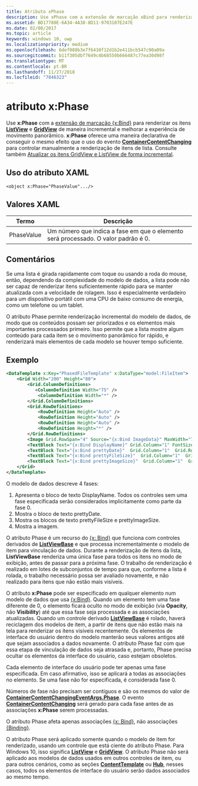 ```yaml
---
title: Atributo xPhase
description: Use xPhase com a extensão de marcação xBind para renderizar os itens ListView e GridView de maneira incremental e melhorar a experiência de movimento panorâmico.
ms.assetid: BD17780E-6A34-4A38-8D11-9703107E247E
ms.date: 02/08/2017
ms.topic: article
keywords: windows 10, uwp
ms.localizationpriority: medium
ms.openlocfilehash: 6def088b3e7f6410f12d1b2e411bcb547c90a09a
ms.sourcegitcommit: b11f305dbf7649c4b68550b666487c77ea30d98f
ms.translationtype: MT
ms.contentlocale: pt-BR
ms.lasthandoff: 11/27/2018
ms.locfileid: "7846323"
---
```

# <a name="xphase-attribute"></a>atributo x:Phase


Use **x:Phase** com a [extensão de marcação {x:Bind}](x-bind-markup-extension.md) para renderizar os itens [**ListView**](https://msdn.microsoft.com/library/windows/apps/br242878) e [**GridView**](https://msdn.microsoft.com/library/windows/apps/br242705) de maneira incremental e melhorar a experiência de movimento panorâmico. **x:Phase** oferece uma maneira declarativa de conseguir o mesmo efeito que o uso do evento [**ContainerContentChanging**](https://msdn.microsoft.com/library/windows/apps/dn298914) para controlar manualmente a renderização de itens de lista. Consulte também [Atualizar os itens GridView e ListView de forma incremental](../debug-test-perf/optimize-gridview-and-listview.md#update-items-incrementally).

## <a name="xaml-attribute-usage"></a>Uso do atributo XAML


``` syntax
<object x:Phase="PhaseValue".../>
```

## <a name="xaml-values"></a>Valores XAML


| Termo | Descrição |
|------|-------------|
| PhaseValue | Um número que indica a fase em que o elemento será processado. O valor padrão é 0. | 

## <a name="remarks"></a>Comentários

Se uma lista é girada rapidamente com toque ou usando a roda do mouse, então, dependendo da complexidade do modelo de dados, a lista pode não ser capaz de renderizar itens suficientemente rápido para se manter atualizada com a velocidade de rolagem. Isso é especialmente verdadeiro para um dispositivo portátil com uma CPU de baixo consumo de energia, como um telefone ou um tablet.

O atributo Phase permite renderização incremental do modelo de dados, de modo que os conteúdos possam ser priorizados e os elementos mais importantes processados primeiro. Isso permite que a lista mostre algum conteúdo para cada item se o movimento panorâmico for rápido, e renderizará mais elementos de cada modelo se houver tempo suficiente.

## <a name="example"></a>Exemplo

```xml
<DataTemplate x:Key="PhasedFileTemplate" x:DataType="model:FileItem">
    <Grid Width="200" Height="80">
        <Grid.ColumnDefinitions>
           <ColumnDefinition Width="75" />
            <ColumnDefinition Width="*" />
        </Grid.ColumnDefinitions>
        <Grid.RowDefinitions>
            <RowDefinition Height="Auto" />
            <RowDefinition Height="Auto" />
            <RowDefinition Height="Auto" />
            <RowDefinition Height="*" />
        </Grid.RowDefinitions>
        <Image Grid.RowSpan="4" Source="{x:Bind ImageData}" MaxWidth="70" MaxHeight="70" x:Phase="3"/>
        <TextBlock Text="{x:Bind DisplayName}" Grid.Column="1" FontSize="12"/>
        <TextBlock Text="{x:Bind prettyDate}"  Grid.Column="1"  Grid.Row="1" FontSize="12" x:Phase="1"/>
        <TextBlock Text="{x:Bind prettyFileSize}"  Grid.Column="1"  Grid.Row="2" FontSize="12" x:Phase="2"/>
        <TextBlock Text="{x:Bind prettyImageSize}"  Grid.Column="1"  Grid.Row="3" FontSize="12" x:Phase="2"/>
    </Grid>
</DataTemplate>
```

O modelo de dados descreve 4 fases:

1.  Apresenta o bloco de texto DisplayName. Todos os controles sem uma fase especificada serão considerados implicitamente como parte da fase 0.
2.  Mostra o bloco de texto prettyDate.
3.  Mostra os blocos de texto prettyFileSize e prettyImageSize.
4.  Mostra a imagem.

O atributo Phase é um recurso do [{x: Bind}](x-bind-markup-extension.md) que funciona com controles derivados de [**ListViewBase**](https://msdn.microsoft.com/library/windows/apps/br242879) e que processa incrementalmente o modelo de item para vinculação de dados. Durante a renderização de itens da lista, **ListViewBase** renderiza uma única fase para todos os itens no modo de exibição, antes de passar para a próxima fase. O trabalho de renderização é realizado em lotes de subconjuntos de tempo para que, conforme a lista é rolada, o trabalho necessário possa ser avaliado novamente, e não realizado para itens que não estão mais visíveis.

O atributo **x:Phase** pode ser especificado em qualquer elemento num modelo de dados que usa [{x:Bind}](x-bind-markup-extension.md). Quando um elemento tem uma fase diferente de 0, o elemento ficará oculto no modo de exibição (via **Opacity**, não **Visibility**) até que essa fase seja processada e as associações atualizadas. Quando um controle derivado [**ListViewBase**](https://msdn.microsoft.com/library/windows/apps/br242879) é rolado, haverá reciclagem dos modelos de item, a partir de itens que não estão mais na tela para renderizar os itens visíveis recentemente. Os elementos de interface do usuário dentro do modelo manterão seus valores antigos até que sejam associados a dados novamente. O atributo Phase faz com que essa etapa de vinculação de dados seja atrasada e, portanto, Phase precisa ocultar os elementos da interface do usuário, caso estejam obsoletos.

Cada elemento de interface do usuário pode ter apenas uma fase especificada. Em caso afirmativo, isso se aplicará a todas as associações no elemento. Se uma fase não for especificada, é considerada fase 0.

Números de fase não precisam ser contíguos e são os mesmos do valor de [**ContainerContentChangingEventArgs.Phase**](https://msdn.microsoft.com/library/windows/apps/dn298493). O evento [**ContainerContentChanging**](https://msdn.microsoft.com/library/windows/apps/dn298914) será gerado para cada fase antes de as associações **x:Phase** serem processadas.

O atributo Phase afeta apenas associações [{x: Bind}](x-bind-markup-extension.md), não associações [{Binding}](binding-markup-extension.md).

O atributo Phase será aplicado somente quando o modelo de item for renderizado, usando um controle que está ciente do atributo Phase. Para Windows 10, isso significa [**ListView**](https://msdn.microsoft.com/library/windows/apps/br242878) e [**GridView**](https://msdn.microsoft.com/library/windows/apps/br242705). O atributo Phase não será aplicado aos modelos de dados usados em outros controles de item, ou para outros cenários, como as seções [**ContentTemplate**](https://msdn.microsoft.com/library/windows/apps/br209369) ou [**Hub**](https://msdn.microsoft.com/library/windows/apps/dn251843), nesses casos, todos os elementos de interface do usuário serão dados associados ao mesmo tempo.

